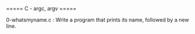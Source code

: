 ===== C - argc, argv =====

0-whatsmyname.c : Write a program that prints its name, followed by a new line.
